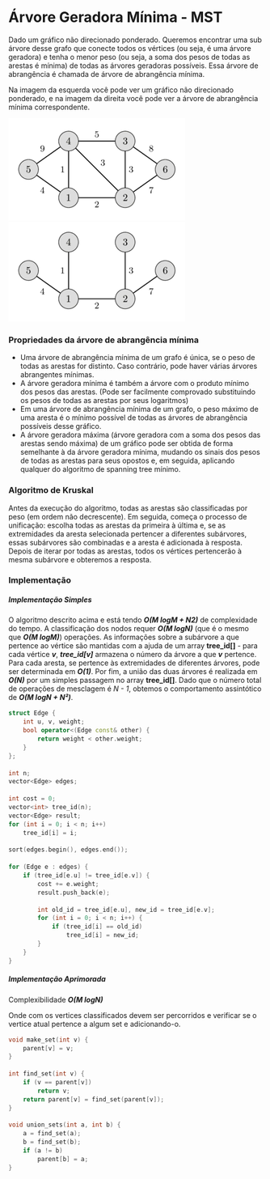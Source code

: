 # Árvore Geradora Mínima - MST

Dado um gráfico não direcionado ponderado. Queremos encontrar uma sub árvore desse grafo que conecte todos os vértices (ou seja, é uma árvore geradora) e tenha o menor peso (ou seja, a soma dos pesos de todas as arestas é mínima) de todas as árvores geradoras possíveis. Essa árvore de abrangência é chamada de árvore de abrangência mínima.

Na imagem da esquerda você pode ver um gráfico não direcionado ponderado, e na imagem da direita você pode ver a árvore de abrangência mínima correspondente.

![before](https://raw.githubusercontent.com/alexistoigo/lab/master/Grafos/rep/MST_before.png) ![after](https://raw.githubusercontent.com/alexistoigo/lab/master/Grafos/rep/MST_after.png)

### Propriedades da árvore de abrangência mínima

- Uma árvore de abrangência mínima de um grafo é única, se o peso de todas as arestas for distinto. Caso contrário, pode haver várias árvores abrangentes mínimas.
- A árvore geradora mínima é também a árvore com o produto mínimo dos pesos das arestas. (Pode ser facilmente comprovado substituindo os pesos de todas as arestas por seus logaritmos)
- Em uma árvore de abrangência mínima de um grafo, o peso máximo de uma aresta é o mínimo possível de todas as árvores de abrangência possíveis desse gráfico.
- A árvore geradora máxima (árvore geradora com a soma dos pesos das arestas sendo máxima) de um gráfico pode ser obtida de forma semelhante à da árvore geradora mínima, mudando os sinais dos pesos de todas as arestas para seus opostos e, em seguida, aplicando qualquer do algoritmo de spanning tree mínimo.

### Algoritmo de Kruskal

Antes da execução do algoritmo, todas as arestas são classificadas por peso (em ordem não decrescente). Em seguida, começa o processo de unificação: escolha todas as arestas da primeira à última e, se as extremidades da aresta selecionada pertencer a diferentes subárvores, essas subárvores são combinadas e a aresta é adicionada à resposta. Depois de iterar por todas as arestas, todos os vértices pertencerão à mesma subárvore e obteremos a resposta.

### Implementação

##### Implementação Simples

O algoritmo descrito acima e está tendo ***O(M logM + N2)*** de complexidade do tempo. A classificação dos nodos requer ***O(M logN)*** (que é o mesmo que ***O(M logM)***) operações. As informações sobre a subárvore a que pertence ao vértice são mantidas com a ajuda de um array **tree_id[]** - para cada vértice ***v***, ***tree_id[v]*** armazena o número da árvore a que ***v*** pertence. Para cada aresta, se pertence às extremidades de diferentes árvores, pode ser determinada em ***O(1)***. Por fim, a união das duas árvores é realizada em ***O(N)*** por um simples passagem no array **tree_id[]**. Dado que o número total de operações de mesclagem é *N - 1*, obtemos o comportamento assintótico de ***O(M logN + N²)***.

````cpp
struct Edge {
    int u, v, weight;
    bool operator<(Edge const& other) {
        return weight < other.weight;
    }
};

int n;
vector<Edge> edges;

int cost = 0;
vector<int> tree_id(n);
vector<Edge> result;
for (int i = 0; i < n; i++)
    tree_id[i] = i;

sort(edges.begin(), edges.end());

for (Edge e : edges) {
    if (tree_id[e.u] != tree_id[e.v]) {
        cost += e.weight;
        result.push_back(e);

        int old_id = tree_id[e.u], new_id = tree_id[e.v];
        for (int i = 0; i < n; i++) {
            if (tree_id[i] == old_id)
                tree_id[i] = new_id;
        }
    }
}
````

##### Implementação Aprimorada

Complexibilidade ***O(M logN)***

Onde com os vertices classificados devem ser percorridos e verificar se o vertice atual pertence a algum set e adicionando-o.

````cpp
void make_set(int v) {
    parent[v] = v;
}

int find_set(int v) {
    if (v == parent[v])
        return v;
    return parent[v] = find_set(parent[v]);
}

void union_sets(int a, int b) {
    a = find_set(a);
    b = find_set(b);
    if (a != b)
        parent[b] = a;
}

````
